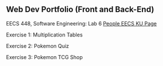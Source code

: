 ## Web Dev Portfolio (Front and Back-End)

EECS 448, Software Engineering: Lab 6
[People EECS KU Page](https://people.eecs.ku.edu/~n210s707/phpFolder/indexphp.html)

Exercise 1: Multiplication Tables

Exercise 2: Pokemon Quiz 

Exercise 3: Pokemon TCG Shop
